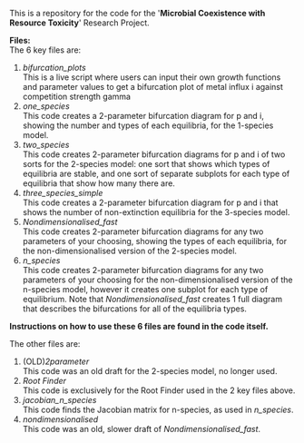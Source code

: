 This is a repository for the code for the '**Microbial Coexistence with Resource Toxicity**' Research Project.

**Files:**\
The 6 key files are:
1) _bifurcation_plots_\
   This is a live script where users can input their own growth functions and parameter values to get a bifurcation plot of metal influx i against competition strength gamma 
2) _one_species_\
   This code creates a 2-parameter bifurcation diagram for p and i, showing the number and types of each equilibria, for the 1-species model.
3) _two_species_ \
   This code creates 2-parameter bifurcation diagrams for p and i of two sorts for the 2-species model: one sort that shows which types of equilibria are stable, and one sort of separate subplots for each type of equilibria that show how many there are.
4) _three_species_simple_ \
   This code creates a 2-parameter bifurcation diagram for p and i that shows the number of non-extinction equilibria for the 3-species model.   
5) _Nondimensionalised_fast_\
   This code creates 2-parameter bifurcation diagrams for any two parameters of your choosing, showing the types of each equilibria, for the non-dimensionalised version of the 2-species model.
6) _n_species_\
   This code creates 2-parameter bifurcation diagrams for any two parameters of your choosing for the non-dimensionalised version of the n-species model, however it creates one subplot for each type of equilibrium. Note that _Nondimensionalised_fast_ creates 1 full diagram that describes the bifurcations for all of the equilibria types.

**Instructions on how to use these 6 files are found in the code itself.**

The other files are:
1) (OLD)_2parameter_\
  This code was an old draft for the 2-species model, no longer used.
2) _Root Finder_\
  This code is exclusively for the Root Finder used in the 2 key files above.
3) _jacobian_n_species_\
  This code finds the Jacobian matrix for n-species, as used in _n_species_.
4) _nondimensionalised_\
  This code was an old, slower draft of _Nondimensionalised_fast_.
